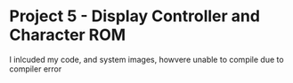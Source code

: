 # Project 5 - Display Controller and Character ROM

I inlcuded my code, and system images, howvere unable to compile due to compiler error

